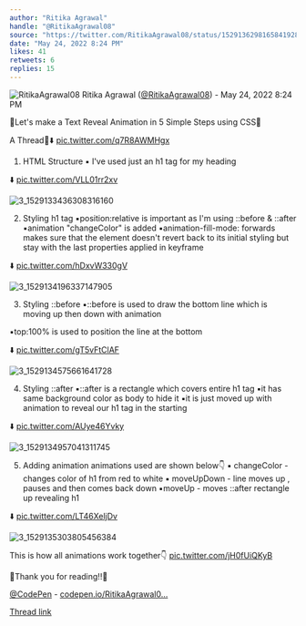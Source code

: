 ```yaml
---
author: "Ritika Agrawal"
handle: "@RitikaAgrawal08"
source: "https://twitter.com/RitikaAgrawal08/status/1529136298165841928"
date: "May 24, 2022 8:24 PM"
likes: 41
retweets: 6
replies: 15
---
```

![RitikaAgrawal08](https://pbs.twimg.com/profile_images/1536045260253515776/BNiSS_c1_normal.jpg)
Ritika Agrawal ([@RitikaAgrawal08](https://twitter.com/RitikaAgrawal08)) - May 24, 2022 8:24 PM

🔸Let's make a Text Reveal Animation in 5 Simple Steps using CSS🔸

A Thread🧵⬇️ [pic.twitter.com/q7R8AWMHgx](https://twitter.com/RitikaAgrawal08/status/1529136298165841928/video/1)

1. HTML Structure
▪️ I've used just an h1 tag for my heading

⬇️ [pic.twitter.com/VLL01rr2xv](https://twitter.com/RitikaAgrawal08/status/1529136306382467073/photo/1)

![3_1529133436308316160](https://pbs.twimg.com/media/FTiSwjVUYAA6QS_.png)

2. Styling h1 tag
▪️position:relative is important as I'm using ::before & ::after
▪️animation "changeColor" is added
▪️animation-fill-mode: forwards makes sure that the element doesn't revert back to its initial styling but stay with the last properties applied in keyframe

⬇️ [pic.twitter.com/hDxvW330gV](https://twitter.com/RitikaAgrawal08/status/1529136313982590976/photo/1)

![3_1529134196337147905](https://pbs.twimg.com/media/FTiTcyqUAAEUlMB.jpg)

3. Styling ::before
▪️::before is used to draw the bottom line which is moving up then down with animation

▪️top:100% is used to position the line at the bottom

⬇️ [pic.twitter.com/gT5vFtClAF](https://twitter.com/RitikaAgrawal08/status/1529136321368711170/photo/1)

![3_1529134575661641728](https://pbs.twimg.com/media/FTiTy3wUcAA9qYt.jpg)

4. Styling ::after
▪️::after is a rectangle which covers entire h1 tag
▪️it has same background color as body to hide it
▪️it is just moved up with animation to reveal our h1 tag in the starting

⬇️ [pic.twitter.com/AUye46Yvky](https://twitter.com/RitikaAgrawal08/status/1529136328972988416/photo/1)

![3_1529134957041311745](https://pbs.twimg.com/media/FTiUJEgUYAEhFon.jpg)

5. Adding animation 
animations used are shown below👇
▪️ changeColor - changes color of h1 from red to white
▪️ moveUpDown - line moves up , pauses and then comes back down
▪️moveUp - moves ::after rectangle up revealing h1

⬇️ [pic.twitter.com/LT46XeljDv](https://twitter.com/RitikaAgrawal08/status/1529136336564695040/photo/1)

![3_1529135303805456384](https://pbs.twimg.com/media/FTiUdQTVUAAbfKm.jpg)

This is how all animations work together👇 [pic.twitter.com/jH0fUiQKyB](https://twitter.com/RitikaAgrawal08/status/1529136362590330880/video/1)

🔸Thank you for reading!!🔸

[@CodePen](https://twitter.com/CodePen) - [codepen.io/RitikaAgrawal0…](https://codepen.io/RitikaAgrawal08/full/wvyrEyE)

[Thread link](https://twitter.com/RitikaAgrawal08/status/1529136298165841928)